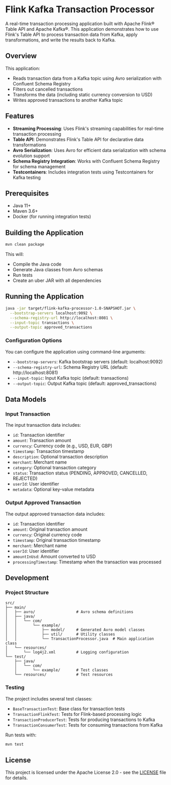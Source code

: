 # Flink Kafka Transaction Processor

A real-time transaction processing application built with Apache Flink® Table API and Apache Kafka®. 
This application demonstrates how to use Flink's Table API to process transaction data from Kafka, 
apply transformations, and write the results back to Kafka.

## Overview

This application:
- Reads transaction data from a Kafka topic using Avro serialization with Confluent Schema Registry
- Filters out cancelled transactions
- Transforms the data (including static currency conversion to USD)
- Writes approved transactions to another Kafka topic

## Features

- **Streaming Processing**: Uses Flink's streaming capabilities for real-time transaction processing
- **Table API**: Demonstrates Flink's Table API for declarative data transformations
- **Avro Serialization**: Uses Avro for efficient data serialization with schema evolution support
- **Schema Registry Integration**: Works with Confluent Schema Registry for schema management
- **Testcontainers**: Includes integration tests using Testcontainers for Kafka testing

## Prerequisites

- Java 11+
- Maven 3.6+
- Docker (for running integration tests)

## Building the Application

```bash
mvn clean package
```

This will:
- Compile the Java code
- Generate Java classes from Avro schemas
- Run tests
- Create an uber JAR with all dependencies

## Running the Application

```bash
java -jar target/flink-kafka-processor-1.0-SNAPSHOT.jar \
  --bootstrap-servers localhost:9092 \
  --schema-registry-url http://localhost:8081 \
  --input-topic transactions \
  --output-topic approved_transactions
```

### Configuration Options

You can configure the application using command-line arguments:

- `--bootstrap-servers`: Kafka bootstrap servers (default: localhost:9092)
- `--schema-registry-url`: Schema Registry URL (default: http://localhost:8081)
- `--input-topic`: Input Kafka topic (default: transactions)
- `--output-topic`: Output Kafka topic (default: approved_transactions)

## Data Models

### Input Transaction

The input transaction data includes:
- `id`: Transaction identifier
- `amount`: Transaction amount
- `currency`: Currency code (e.g., USD, EUR, GBP)
- `timestamp`: Transaction timestamp
- `description`: Optional transaction description
- `merchant`: Merchant name
- `category`: Optional transaction category
- `status`: Transaction status (PENDING, APPROVED, CANCELLED, REJECTED)
- `userId`: User identifier
- `metadata`: Optional key-value metadata

### Output Approved Transaction

The output approved transaction data includes:
- `id`: Transaction identifier
- `amount`: Original transaction amount
- `currency`: Original currency code
- `timestamp`: Original transaction timestamp
- `merchant`: Merchant name
- `userId`: User identifier
- `amountInUsd`: Amount converted to USD
- `processingTimestamp`: Timestamp when the transaction was processed

## Development

### Project Structure

```
src/
├── main/
│   ├── avro/                  # Avro schema definitions
│   ├── java/
│   │   └── com/
│   │       └── example/
│   │           ├── model/     # Generated Avro model classes
│   │           ├── util/      # Utility classes
│   │           └── TransactionProcessor.java  # Main application class
│   └── resources/
│       └── log4j2.xml         # Logging configuration
└── test/
    ├── java/
    │   └── com/
    │       └── example/       # Test classes
    └── resources/             # Test resources
```

### Testing

The project includes several test classes:
- `BaseTransactionTest`: Base class for transaction tests
- `TransactionFlinkTest`: Tests for Flink-based processing logic
- `TransactionProducerTest`: Tests for producing transactions to Kafka
- `TransactionConsumerTest`: Tests for consuming transactions from Kafka

Run tests with:

```bash
mvn test
```

## License

This project is licensed under the Apache License 2.0 - see the [LICENSE](LICENSE) file for details. 